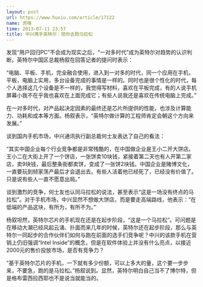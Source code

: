 ```yaml
---
layout: post
url: https://www.huxiu.com/article/17122
name: 虎嗅
time: 2013-07-11 23:57
title: 中兴携手英特尔：陪你去跑马拉松
---
```

发现“用户回归PC”不会成为现实之后，“一对多时代”成为英特尔对趋势的认识判断。英特尔中国区总裁杨叙在回答记者的提问时表示：

“电脑、平板、手机，完全融合使用，进入到一对多的时代，同一个应用在手机，平板，电脑上实用，多台设备完成的事情是一样的。同时也是很个性化的时代，每个人选择这几个设备是不一样的，我觉得写材料，喜欢在平板完成，有的人说手机屏幕小我不在乎我也喜欢在上面完成它；有些人说我还是喜欢在传统电脑上完成。”

在一对多时代，对产品起决定因素的最终还是芯片所提供的性能，也涉及计算能力、功耗和成本等方面。杨叙表示，“英特尔做计算的工程师肯定会朝这个方向来发展。”

谈到国内手机市场，中兴通讯执行副总裁何士友表达了自己的看法：

“其实中国企业每个行业竞争都是非常残酷的，在中国做企业是王小二开大饼店。王小二在大街上开了一个饼店，一张饼卖10块钱，紧接着第二天也有人开第二家店，卖9块钱，最后整条街都卖饼，变成了一张饼2块钱。中国企业是赌博文化，一直要玩到倾家荡产最后才会退出去。有些人活着他已经死了，已经没有价值了。只是说有些人一直不愿意出局。”

谈到激烈的竞争，何士友也认同马拉松的说法，甚至表示“这是一场没有终点的马拉松”。对于手机市场，中兴显然不想做大饼店，而是要走高端路线，他表示：“在低端的产品这块，有所为，有所不为。”

杨叙坦然，英特尔芯片的手机现在还是在起步阶段，“这是一个马拉松”。可问题是在移动大潮已经风起云涌、扑面而来几年的时候，英特尔还在起步阶段，那么与英特尔一同起步的合作伙伴们如何与跑在前面的选手们竞争呢？中兴的该款手机在营销上仍旧强调“Intel Inside”的概念，但是在软件体验上并没有什么亮点，以接近2000元的售价投放市场，是否有竞争力？

“基于英特尔芯片的手机，一下就有多少份额，可以上多大的量，这个要一步步来，不要急，跑的是马拉松。”杨叙说到。显然，英特尔明白自己当不了博尔特，但是格布雷西拉西耶也不是说当就能当的。

